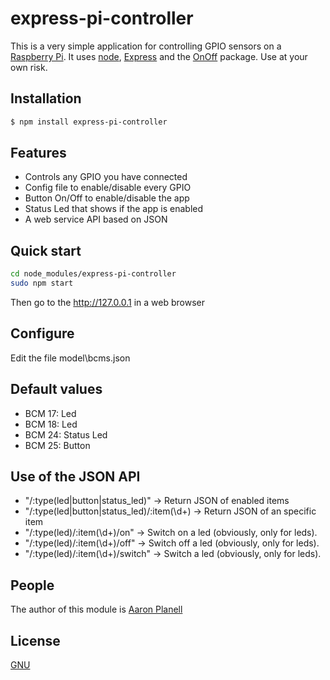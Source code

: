 # express-pi-controller

  This is a very simple application for controlling GPIO sensors on a [Raspberry Pi](https://www.raspberrypi.org/). It uses [node](http://nodejs.org), [Express](http://expressjs.com/) and the [OnOff](https://www.npmjs.com/package/onoff) package. 
  Use at your own risk.


## Installation

```bash
$ npm install express-pi-controller
```


## Features

  * Controls any GPIO you have connected
  * Config file to enable/disable every GPIO
  * Button On/Off to enable/disable the app
  * Status Led that shows if the app is enabled
  * A web service API based on JSON


## Quick start

```bash
cd node_modules/express-pi-controller
sudo npm start
```
Then go to the http://127.0.0.1 in a web browser


## Configure

Edit the file model\bcms.json

## Default values

  * BCM 17: Led
  * BCM 18: Led
  * BCM 24: Status Led
  * BCM 25: Button


## Use of the JSON API

  * "/:type(led|button|status_led)" -> Return JSON of enabled items
  * "/:type(led|button|status_led)/:item(\\d+) -> Return JSON of an specific item
  * "/:type(led)/:item(\\d+)/on" -> Switch on a led (obviously, only for leds).
  * "/:type(led)/:item(\\d+)/off" -> Switch off a led (obviously, only for leds).
  * "/:type(led)/:item(\\d+)/switch" -> Switch a led (obviously, only for leds).


## People

The author of this module is [Aaron Planell](mailto:aaronplanell@gmail.com)


## License

  [GNU](LICENSE)